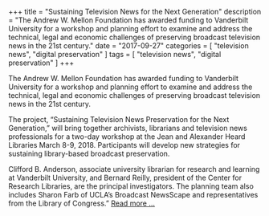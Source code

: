 +++
title = "Sustaining Television News for the Next Generation"
description = "The Andrew W. Mellon Foundation has awarded funding to Vanderbilt University for a workshop and planning effort to examine and address the technical, legal and economic challenges of preserving broadcast television news in the 21st century."
date = "2017-09-27"
categories = [ "television news", "digital preservation" ]
tags = [
    "television news",
    "digital preservation"
]
+++

The Andrew W. Mellon Foundation has awarded funding to Vanderbilt University for a workshop and planning effort to examine and address the technical, legal and economic challenges of preserving broadcast television news in the 21st century.

The project, “Sustaining Television News Preservation for the Next Generation,” will bring together archivists, librarians and television news professionals for a two-day workshop at the Jean and Alexander Heard Libraries March 8-9, 2018. Participants will develop new strategies for sustaining library-based broadcast preservation.

Clifford B. Anderson, associate university librarian for research and learning at Vanderbilt University, and Bernard Reilly, president of the Center for Research Libraries, are the principal investigators. The planning team also includes Sharon Farb of UCLA’s Broadcast NewsScape and representatives from the Library of Congress.” [Read more ...](https://news.vanderbilt.edu/2017/09/27/workshop-will-chart-the-future-of-television-news-preservation/)
